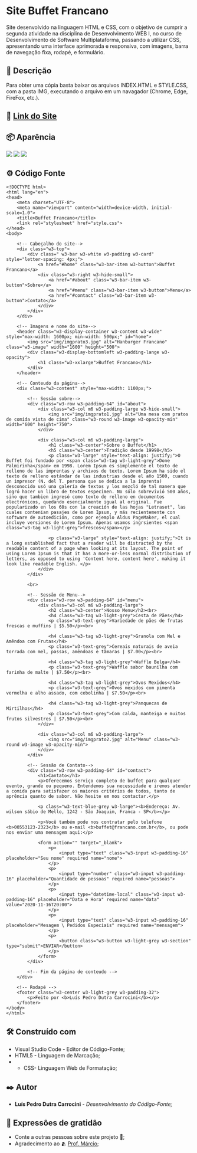 # Site Buffet Francano

Site desenvolvido na linguagem HTML e CSS, com o objetivo de cumprir a segunda atividade na disciplina de Desenvolvimento WEB I, no curso de Desenvolvimento de Software Multiplataforma, passando a utilizar CSS, apresentando uma interface aprimorada e responsiva, com imagens, barra de navegação fixa, rodapé, e formulário.

## 📄 Descrição

Para obter uma cópia basta baixar os arquivos INDEX.HTML e STYLE.CSS, com a pasta IMG, executando o arquivo em um navagador (Chrome, Edge, FireFox, etc.).


## 🚀 [Link do Site](https://meusitetestefatec.000webhostapp.com/atv_dwi/Buffet_Francano/index.html)


## 📦 Aparência

<img src="/prints/print1.png">
<img src="/prints/print2.png">
<img src="/prints/print3.png">


## ⚙️ Código Fonte

```
<!DOCTYPE html>
<html lang="en">
<head>
    <meta charset="UTF-8">
    <meta name="viewport" content="width=device-width, initial-scale=1.0">
    <title>Buffet Francano</title>
    <link rel="stylesheet" href="style.css">
</head>
<body>

    <!-- Cabeçalho do site-->
    <div class="w3-top">
        <div class=" w3-bar w3-white w3-padding w3-card" style="letter-spacing: 4px;">
            <a href="#home" class="w3-bar-item w3-button">Buffet Francano</a>
            <div class="w3-right w3-hide-small">
                <a href="#about" class="w3-bar-item w3-button">Sobre</a>
                <a href="#menu" class="w3-bar-item w3-button">Menu</a>
                <a href="#contact" class="w3-bar-item w3-button">Contato</a>
            </div>
        </div>
    </div>

    <!-- Imagens e nome do site-->
    <header class="w3-display-container w3-content w3-wide" style="max-width: 1600px; min-width: 500px;" id="home">
        <img src="img/imgprato3.jpg" alt="Hanburger Francano" class="w3-image" width="1600" height="500">
        <div class="w3-display-bottomleft w3-padding-lange w3-opacity">
            <h1 class="w3-xxlarge">Buffet Francano</h1>
        </div>
    </header>

    <!-- Conteudo da página-->
    <div class="w3-content" style="max-width: 1100px;">

        <!-- Sessão sobre-->
        <div class="w3-row w3-padding-64" id="about">
            <div class="w3-col m6 w3-padding-large w3-hide-small">
                <img src="img/imgprato1.jpg" alt="Uma mesa com pratos de comida vista de cima" class="w3-round w3-image w3-opacity-min" width="600" height="750">
            </div>

            <div class="w3-col m6 w3-padding-large">
                <h1 class="w3-center">Sobre o Buffet</h1>
                <h5 class="w3-center">Tradição desde 19998</h5>
                <p class="w3-large" style="text-align: justify;">O Buffet foi fundado por <span class="w3-tag w3-light-grey">Done Palmirinha</span> em 1998. Lorem Ipsum es simplemente el texto de relleno de las imprentas y archivos de texto. Lorem Ipsum ha sido el texto de relleno estándar de las industrias desde el año 1500, cuando un impresor (N. del T. persona que se dedica a la imprenta) desconocido usó una galería de textos y los mezcló de tal manera que logró hacer un libro de textos especimen. No sólo sobrevivió 500 años, sino que tambien ingresó como texto de relleno en documentos electrónicos, quedando esencialmente igual al original. Fue popularizado en los 60s con la creación de las hojas "Letraset", las cuales contenian pasajes de Lorem Ipsum, y más recientemente con software de autoedición, como por ejemplo Aldus PageMaker, el cual incluye versiones de Lorem Ipsum. Apenas usamos ingrsientes <span class="w3-tag w3-light-grey">frescos</span></p>

                <p class="w3-large" style="text-align: justify;">It is a long established fact that a reader will be distracted by the readable content of a page when looking at its layout. The point of using Lorem Ipsum is that it has a more-or-less normal distribution of letters, as opposed to using 'Content here, content here', making it look like readable English. </p>
            </div>
        </div>

        <br>

        <!-- Sessão de Menu-->
        <div class="w3-row w3-padding-64" id="menu">
            <div class="w3-col m6 w3-padding-large">
                <h2 class="w3-center">Nosso Menu</h2><br>
                <h4 class="w3-tag w3-light-grey">Cesta de Pães</h4>
                <p class="w3-text-grey">Variedade de pães de frutas frescas e muffins | $5.50</p><br>

                <h4 class="w3-tag w3-light-grey">Granola com Mel e Amêndoa com Frutas</h4>
                <p class="w3-text-grey">Cereais naturais de aveia torrada com mel, passas, amêndoas e tâmaras | $7.00</p><br>

                <h4 class="w3-tag w3-light-grey">Waffle Belga</h4>
                <p class="w3-text-grey">Waffle sabor baunilha com farinha de malte | $7.50</p><br>

                <h4 class="w3-tag w3-light-grey">Ovos Mexidos</h4>
                <p class="w3-text-grey">Ovos mexidos com pimenta vermelha e alho assado, com cebolinha | $7.50</p><br>

                <h4 class="w3-tag w3-light-grey">Panquecas de Mirtilhos</h4>
                <p class="w3-text-grey">Com calda, manteiga e muitos frutos silvestres | $7.50</p><br>
            </div>

            <div class="w3-col m6 w3-padding-large">
                <img src="img/imgprato2.jpg" alt="Menu" class="w3-round w3-image w3-opacity-min">
            </div>
        </div>

        <!-- Sessão de Contato-->
        <div class="w3-row w3-padding-64" id="contact">
            <h1>Cantato</h1>
            <p>Oferecemos serviço completo de buffet para qualquer evento, grande ou pequeno. Entendemos sua necessidade e iremos atender a comida para satisfazer os maiores critérios de todos, tanto de aprência quanto de sabor. Não hesite em nos contactar.</p>

            <p class="w3-text-blue-grey w3-large"><b>Endereço: Av. wilson sábio de Mello, 1242 - São Joaquim, Franca - SP</b></p>

            <p>Você também pode nos contratar pelo telefone <b>00553123-2323</b> ou e-mail <b>buffet@francano.com.br</b>, ou pode nos enviar uma mensagem aqui:</p>

            <form action="" torget="_blank">
                <p>
                    <input type="text" class="w3-input w3-padding-16" placeholder="Seu nome" required name="nome">
                </p>
                <p>
                    <input type="number" class="w3-input w3-padding-16" placeholder="Quantidade de pessoas" required name="pessoas">
                </p>
                <p>
                    <input type="datetime-local" class="w3-input w3-padding-16" placeholder="Data e Hora" required name="data" value="2020-11-16T20:00">
                </p>
                <p>
                    <input type="text" class="w3-input w3-padding-16" placeholder="Mesagem \ Pedidos Especiais" required name="mensagem">
                </p>
                <p>
                    <button class="w3-button w3-light-grey w3-section" type="submit">ENVIAR</button>
                </p>
            </form>
        </div>

        <!-- Fim da página de conteudo -->
    </div>

    <!-- Rodapé -->
    <footer class="w3-center w3-light-grey w3-padding-32">
        <p>Feito por <b>Luís Pedro Dutra Carrocini</b></p>
    </footer>
</body>
</html>
```

## 🛠️ Construído com

* Visual Studio Code - Editor de Código-Fonte;
* HTML5 - Linguagem de Marcação;
* * CSS- Linguagem Web de Formatação;


## ✒️ Autor

* **Luís Pedro Dutra Carrocini** - *Desenvolvimento do Código-Fonte;*


## 🎁 Expressões de gratidão

* Conte a outras pessoas sobre este projeto 📢;
* Agradecimento ao 🫂 [Prof. Márcio](https://github.com/marciofunes);
